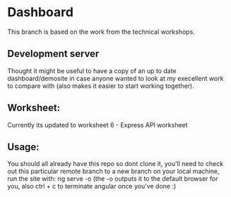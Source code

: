 # Dashboard

This branch is based on the work from the technical workshops.

## Development server

Thought it might be useful to have a copy of an up to date dashboard/demosite in case anyone wanted to look at my execellent work to compare with (also makes it easier to start working together).

## Worksheet:

Currently its updated to worksheet 6 - Express API worksheet

## Usage:

You should all already have this repo so dont clone it, you'll need to check out this particular remote branch to a new branch on your local machine, run the site with: ng serve -o (the -o outputs it to the default browser for you, also ctrl + c to terminate angular once you've done :) 
